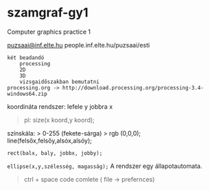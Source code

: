 # szamgraf-gy1
Computer graphics practice 1

puzsaai@inf.elte.hu
people.inf.elte.hu/puzsaai/esti

    két beadandó
        processing
        2D
        3D
        vizsgaidőszakban bemutatni
    processing.org -> http://download.processing.org/processing-3.4-windows64.zip

koordináta rendszer: lefele y jobbra x
   >  pl: size(x koord,y koord);
   
színskála:
    > 0-255 (fekete-sárga)
    > rgb (0,0,0);
line(felsőx,felsőy,alsóx,alsóy);

`rect(balx, baly, jobbx, jobby);`


`ellipse(x,y,szélesség, magasság);`
A rendszer egy állapotautomata.



> ctrl + space code comlete ( file -> prefernces)

